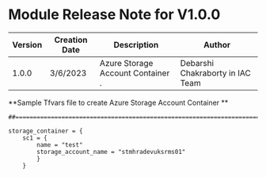 <H1>  Module Release Note for V1.0.0 </H1>

|       Version       | Creation Date |  Description                                    | Author                 |
| ------------------- | ------------- | ----------------------------------------------  | ---------------------  |
|         1.0.0       | 3/6/2023   | Azure Storage Account Container  .  | Debarshi Chakraborty in IAC Team  |

**Sample Tfvars file to create Azure Storage Account Container **

```
##=====================================================================

storage_container = { 
    sc1 = { 
        name = "test" 
        storage_account_name = "stmhradevuksrms01" 
        } 
    }

```

